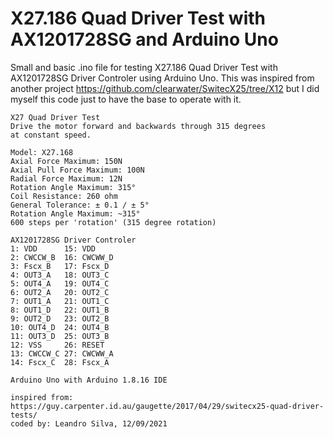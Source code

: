 # X27.186 Quad Driver Test with AX1201728SG and Arduino Uno

Small and basic .ino file for testing X27.186 Quad Driver Test with AX1201728SG Driver Controler using Arduino Uno. This was inspired from another project https://github.com/clearwater/SwitecX25/tree/X12 but I did myself this code just to have the base to operate with it.

```
X27 Quad Driver Test
Drive the motor forward and backwards through 315 degrees
at constant speed.

Model: X27.168
Axial Force Maximum: 150N
Axial Pull Force Maximum: 100N
Radial Force Maximum: 12N
Rotation Angle Maximum: 315°
Coil Resistance: 260 ohm
General Tolerance: ± 0.1 / ± 5°
Rotation Angle Maximum: ~315°
600 steps per 'rotation' (315 degree rotation)

AX1201728SG Driver Controler
1: VDD      15: VDD
2: CWCCW_B  16: CWCWW_D
3: Fscx_B   17: Fscx_D
4: OUT3_A   18: OUT3_C
5: OUT4_A   19: OUT4_C
6: OUT2_A   20: OUT2_C
7: OUT1_A   21: OUT1_C
8: OUT1_D   22: OUT1_B
9: OUT2_D   23: OUT2_B
10: OUT4_D  24: OUT4_B
11: OUT3_D  25: OUT3_B
12: VSS     26: RESET
13: CWCCW_C 27: CWCWW_A
14: Fscx_C  28: Fscx_A

Arduino Uno with Arduino 1.8.16 IDE

inspired from: https://guy.carpenter.id.au/gaugette/2017/04/29/switecx25-quad-driver-tests/
coded by: Leandro Silva, 12/09/2021
```

